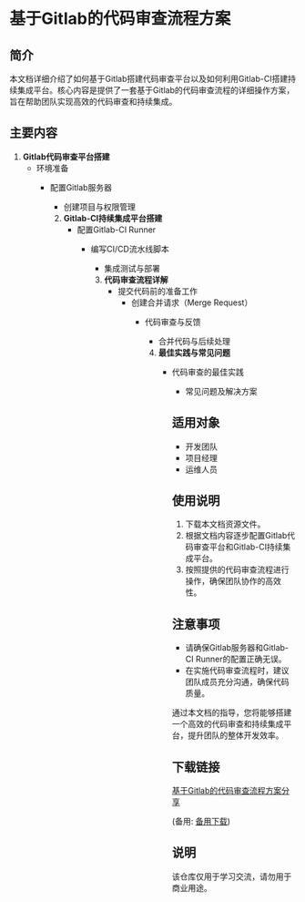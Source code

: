 # 基于Gitlab的代码审查流程方案

## 简介
本文档详细介绍了如何基于Gitlab搭建代码审查平台以及如何利用Gitlab-CI搭建持续集成平台。核心内容是提供了一套基于Gitlab的代码审查流程的详细操作方案，旨在帮助团队实现高效的代码审查和持续集成。

## 主要内容
1. **Gitlab代码审查平台搭建**
   - 环境准备
      - 配置Gitlab服务器
         - 创建项目与权限管理

         2. **Gitlab-CI持续集成平台搭建**
            - 配置Gitlab-CI Runner
               - 编写CI/CD流水线脚本
                  - 集成测试与部署

                  3. **代码审查流程详解**
                     - 提交代码前的准备工作
                        - 创建合并请求（Merge Request）
                           - 代码审查与反馈
                              - 合并代码与后续处理

                              4. **最佳实践与常见问题**
                                 - 代码审查的最佳实践
                                    - 常见问题及解决方案

                                    ## 适用对象
                                    - 开发团队
                                    - 项目经理
                                    - 运维人员

                                    ## 使用说明
                                    1. 下载本文档资源文件。
                                    2. 根据文档内容逐步配置Gitlab代码审查平台和Gitlab-CI持续集成平台。
                                    3. 按照提供的代码审查流程进行操作，确保团队协作的高效性。

                                    ## 注意事项
                                    - 请确保Gitlab服务器和Gitlab-CI Runner的配置正确无误。
                                    - 在实施代码审查流程时，建议团队成员充分沟通，确保代码质量。

                                    通过本文档的指导，您将能够搭建一个高效的代码审查和持续集成平台，提升团队的整体开发效率。

                                    ## 下载链接
                                    [基于Gitlab的代码审查流程方案分享](https://pan.quark.cn/s/21dd8c5c6189) 

                                    (备用: [备用下载](https://pan.baidu.com/s/1blZuvWR-S0rOMb_uZX8Zxg?pwd=1234))

                                    ## 说明

                                    该仓库仅用于学习交流，请勿用于商业用途。
